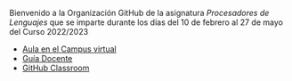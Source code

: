 Bienvenido a la Organización GitHub de la asignatura *Procesadores de Lenguajes* que se imparte durante los días del 10 de febrero al 27 de mayo del Curso 2022/2023
 
 * [Aula en el Campus virtual](https://campusingenieriaytecnologia2122.ull.es/course/view.php?id=2122090039)
 * [Guía Docente](https://www.ull.es/apps/guias/guias/view_guide_course/2122/139263121)
 * [GitHub Classroom](https://classroom.github.com/classrooms/90842648-ull-esit-pl-2122)
